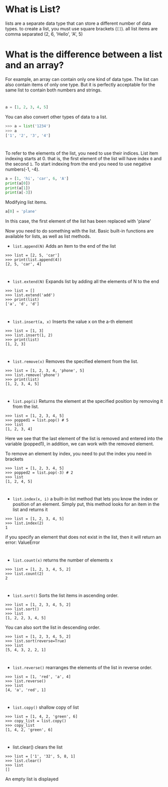 # What is List?

lists are a separate data type that can store a different number of data types.
to create a list, you must use square brackets (`` [] ``). 
all list items are comma separated (2, 6, 'Hello', 'A', 5)

# What is the difference between a list and an array?

For example, an array can contain only one kind of data type. 
The list can also contain items of only one type. But it is perfectly acceptable for the same list to contain both numbers and strings.

#

```py
a = [1, 2, 3, 4, 5]
```
You can also convert other types of data to a list.
```py
>>> a = list('1234')
>>> a
['1', '2', '3', '4']
```

#

To refer to the elements of the list, you need to use their indices. List item indexing starts at 0.
that is, the first element of the list will have index `0` and the second `1`.
To start indexing from the end you need to use negative numbers(-1, -4).
```py
a = [1, 'hi', 'car', 6, 'A']
print(a[0])
print(a[1])
print(a[-3])
```

Modifying list items.
```py
a[0] = 'plane'
```
In this case, the first element of the list has been replaced with 'plane'

Now you need to do something with the list. Basic built-in functions are available for lists, as well as list methods.

* `list.append(N)` Adds an item to the end of the list
 ```
 >>> list = [2, 5, 'car']
 >>> print(list.append(4))
 [2, 5, 'car', 4]
 ```
 #
* `list.extend(N)` Expands list by adding all the elements of N to the end 
```
>>> list = []
>>> list.extend('add')
>>> print(list)
['a', 'd', 'd']
```
#

* `list.insert(a, x)` Inserts the value x on the a-th element
```
>>> list = [1, 3]
>>> list.insert(1, 2)
>>> print(list)
[1, 2, 3]
```
#
* `list.remove(x)` Removes the specified element from the list.
```
>>> list = [1, 2, 3, 4, 'phone', 5]
>>> list.remove('phone')
>>> print(list)
[1, 2, 3, 4, 5]
```
#

* `list.pop(i)` Returns the element at the specified position by removing it from the list.
```
>>> list = [1, 2, 3, 4, 5]
>>> popped1 = list.pop() # 5
>>> list 
[1, 2, 3, 4]
```
Here we see that the last element of the list is removed and entered into the variable (popped1), in addition, we can work with the removed element.

To remove an element by index, you need to put the index you need in brackets
```
>>> list = [1, 2, 3, 4, 5]
>>> popped2 = list.pop(-3) # 2
>>> list
[1, 2, 4, 5]
```
#

* `list.index(x, i)` a built-in list method that lets you know the index or position of an element.
Simply put, this method looks for an item in the list and returns it

```
>>> list = [1, 2, 3, 4, 5]
>>> list.index(2)
1
```
if you specify an element that does not exist in the list, then it will return an error: ValueError

#
* `list.count(x)` returns the number of elements x

```
>>> list = [1, 2, 3, 4, 5, 2]
>>> list.count(2)
2
```

#

* `list.sort()` Sorts the list items in ascending order.

```
>>> list = [1, 2, 3, 4, 5, 2]
>>> list.sort()
>>> list
[1, 2, 2, 3, 4, 5]
```
You can also sort the list in descending order.

```
>>> list = [1, 2, 3, 4, 5, 2]
>>> list.sort(reverse=True)
>>> list
[5, 4, 3, 2, 2, 1]
```

#

* `list.reverse()` rearranges the elements of the list in reverse order.

```
>>> list = [1, 'red', 'a', 4]
>>> list.reverse()
>>> list
[4, 'a', 'red', 1]
```

#

* `list.copy()` shallow copy of list

```
>>> list = [1, 4, 2, 'green', 6]
>>> copy_list = list.copy()
>>> copy_list
[1, 4, 2, 'green', 6]
```

#

* list.clear() clears the list

 ```
>>> list = ['1', '32', 5, 8, 1]
>>> list.clear()
>>> list
[]
 ```
 An empty list is displayed
